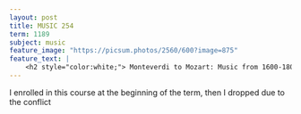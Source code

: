 ```yaml
---
layout: post
title: MUSIC 254
term: 1189
subject: music
feature_image: "https://picsum.photos/2560/600?image=875"
feature_text: |
    <h2 style="color:white;"> Monteverdi to Mozart: Music from 1600-1800 </h2>
---
```


I enrolled in this course at the beginning of the term, then I dropped due to the conflict
